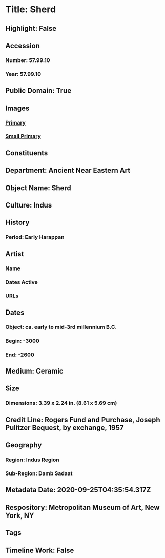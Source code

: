 # Title: Sherd
## Highlight: False
## Accession
### Number: 57.99.10
### Year: 57.99.10
## Public Domain: True
## Images
### [Primary](https://images.metmuseum.org/CRDImages/an/original/ME57_99_10.jpg)
### [Small Primary](https://images.metmuseum.org/CRDImages/an/web-large/ME57_99_10.jpg)
## Constituents
## Department: Ancient Near Eastern Art
## Object Name: Sherd
## Culture: Indus
## History
### Period: Early Harappan
## Artist
### Name
### Dates Active
### URLs
## Dates
### Object: ca. early to mid-3rd millennium B.C.
### Begin: -3000
### End: -2600
## Medium: Ceramic
## Size
### Dimensions: 3.39 x 2.24 in. (8.61 x 5.69 cm)
## Credit Line: Rogers Fund and Purchase, Joseph Pulitzer Bequest, by exchange, 1957
## Geography
### Region: Indus Region
### Sub-Region: Damb Sadaat
## Metadata Date: 2020-09-25T04:35:54.317Z
## Respository: Metropolitan Museum of Art, New York, NY
## Tags
## Timeline Work: False